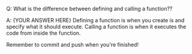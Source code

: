Q: What is the difference between defining and calling a function??

A: {YOUR ANSWER HERE}
Defining a function is when you create is and specify what it should execute.
Calling a function is when it executes the code from inside the function.

Remember to commit and push when you're finished!